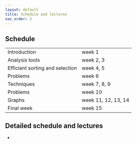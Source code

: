 ```yaml
---
layout: default 
title: Schedule and lectures
nav_order: 3
---
```


## Schedule 

|        |           | 
|:-------------|:------------------|
| Introduction                     | week 1 |
| Analysis tools                   | week 2, 3 |
| Efficient sorting and selection  | week 4, 5 |
| Problems                         | week 6 |
| Techniques                       | week 7, 8, 9 |
| Problems                         | week 10 |
| Graphs                           | week 11, 12, 13, 14 |
| Final week                       | week 15 |



## Detailed schedule and lectures 

* 
